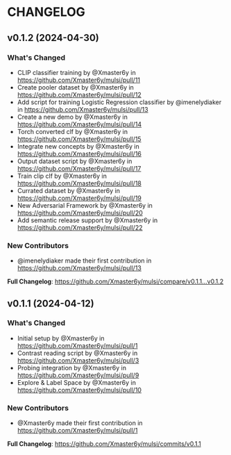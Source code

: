 # CHANGELOG

## v0.1.2 (2024-04-30)

### What's Changed
* CLIP classifier training by @Xmaster6y in https://github.com/Xmaster6y/mulsi/pull/11
* Create pooler dataset by @Xmaster6y in https://github.com/Xmaster6y/mulsi/pull/12
* Add script for training Logistic Regression classifier by @imenelydiaker in https://github.com/Xmaster6y/mulsi/pull/13
* Create a new demo by @Xmaster6y in https://github.com/Xmaster6y/mulsi/pull/14
* Torch converted clf by @Xmaster6y in https://github.com/Xmaster6y/mulsi/pull/15
* Integrate new concepts by @Xmaster6y in https://github.com/Xmaster6y/mulsi/pull/16
* Output dataset script by @Xmaster6y in https://github.com/Xmaster6y/mulsi/pull/17
* Train clip clf by @Xmaster6y in https://github.com/Xmaster6y/mulsi/pull/18
* Currated dataset by @Xmaster6y in https://github.com/Xmaster6y/mulsi/pull/19
* New Adversarial Framework by @Xmaster6y in https://github.com/Xmaster6y/mulsi/pull/20
* Add semantic release support by @Xmaster6y in https://github.com/Xmaster6y/mulsi/pull/22

### New Contributors
* @imenelydiaker made their first contribution in https://github.com/Xmaster6y/mulsi/pull/13

**Full Changelog**: https://github.com/Xmaster6y/mulsi/compare/v0.1.1...v0.1.2

## v0.1.1 (2024-04-12)

### What's Changed
* Initial setup by @Xmaster6y in https://github.com/Xmaster6y/mulsi/pull/1
* Contrast reading script by @Xmaster6y in https://github.com/Xmaster6y/mulsi/pull/3
* Probing integration by @Xmaster6y in https://github.com/Xmaster6y/mulsi/pull/9
* Explore & Label Space by @Xmaster6y in https://github.com/Xmaster6y/mulsi/pull/10

### New Contributors
* @Xmaster6y made their first contribution in https://github.com/Xmaster6y/mulsi/pull/1

**Full Changelog**: https://github.com/Xmaster6y/mulsi/commits/v0.1.1
